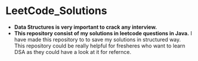 # LeetCode_Solutions
 - **Data Structures is very important to crack any interview.**
 - **This repository consist of my solutions in leetcode questions in Java.**
I have made this repository to to save my solutions in structured way.
This repository could be really helpful for fresheres who want to learn DSA as they could have a look at it for refernce.

